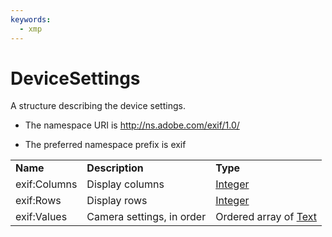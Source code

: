 ```yaml
---
keywords:
  - xmp
---
```


# DeviceSettings

A structure describing the device settings.

- The namespace URI is http://ns.adobe.com/exif/1.0/

- The preferred namespace prefix is exif

|    |           |    |
|----|-----------|----|
|**Name**|**Description**|**Type**|
|exif:Columns|Display columns |[Integer](./CoreProperties.md#integer)|
|exif:Rows|Display rows  |[Integer](./CoreProperties.md#integer)|
|exif:Values|Camera settings, in order  |Ordered array of [Text](./CoreProperties.md#text)|
